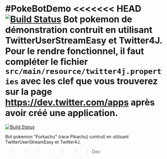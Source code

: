 #PokeBotDemo
<<<<<<< HEAD
[![Build Status](https://travis-ci.org/TheForkingTeam/PokeBotDemo.svg?branch=Master)](https://travis-ci.org/TheForkingTeam/PokeBotDemo)
Bot pokemon de démonstration contruit en utilisant TwitterUserStreamEasy et Twitter4J. Pour le rendre fonctionnel,
il faut compléter le fichier `src/main/resource/twitter4j.properties` avec les clef que vous trouverez sur la page
https://dev.twitter.com/apps après avoir créé une application.
=======
[![Build Status](https://travis-ci.org/TheForkingTeam/PokeBotDemo.png?branch=Dev)](https://travis-ci.org/TheForkingTeam/PokeBotDemo/)

Bot pokemon "Forkachu" (race Pikachu) contruit en utilisant TwitterUserStreamEasy et Twitter4J.
>>>>>>> Dev
